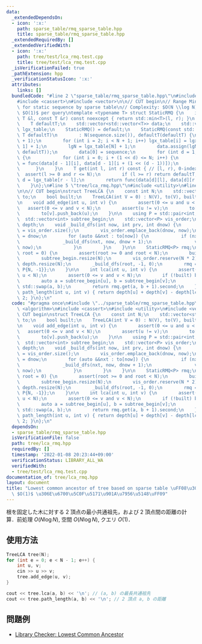 ```yaml
---
data:
  _extendedDependsOn:
  - icon: ':x:'
    path: sparse_table/rmq_sparse_table.hpp
    title: sparse_table/rmq_sparse_table.hpp
  _extendedRequiredBy: []
  _extendedVerifiedWith:
  - icon: ':x:'
    path: tree/test/lca_rmq.test.cpp
    title: tree/test/lca_rmq.test.cpp
  _isVerificationFailed: true
  _pathExtension: hpp
  _verificationStatusIcon: ':x:'
  attributes:
    links: []
  bundledCode: "#line 2 \"sparse_table/rmq_sparse_table.hpp\"\n#include <algorithm>\n\
    #include <cassert>\n#include <vector>\n\n// CUT begin\n// Range Minimum Query\
    \ for static sequence by sparse table\n// Complexity: $O(N \\log N)$ for precalculation,\
    \ $O(1)$ per query\ntemplate <typename T> struct StaticRMQ {\n    inline T func(const\
    \ T &l, const T &r) const noexcept { return std::min<T>(l, r); }\n    int N, lgN;\n\
    \    T defaultT;\n    std::vector<std::vector<T>> data;\n    std::vector<int>\
    \ lgx_table;\n    StaticRMQ() = default;\n    StaticRMQ(const std::vector<T> &sequence,\
    \ T defaultT)\n        : N(sequence.size()), defaultT(defaultT) {\n        lgx_table.resize(N\
    \ + 1);\n        for (int i = 2; i < N + 1; i++) lgx_table[i] = lgx_table[i >>\
    \ 1] + 1;\n        lgN = lgx_table[N] + 1;\n        data.assign(lgN, std::vector<T>(N,\
    \ defaultT));\n        data[0] = sequence;\n        for (int d = 1; d < lgN; d++)\
    \ {\n            for (int i = 0; i + (1 << d) <= N; i++) {\n                data[d][i]\
    \ = func(data[d - 1][i], data[d - 1][i + (1 << (d - 1))]);\n            }\n  \
    \      }\n    }\n    T get(int l, int r) const { // [l, r), 0-indexed\n      \
    \  assert(l >= 0 and r <= N);\n        if (l >= r) return defaultT;\n        int\
    \ d = lgx_table[r - l];\n        return func(data[d][l], data[d][r - (1 << d)]);\n\
    \    }\n};\n#line 5 \"tree/lca_rmq.hpp\"\n#include <utility>\n#line 7 \"tree/lca_rmq.hpp\"\
    \n\n// CUT begin\nstruct TreeLCA {\n    const int N;\n    std::vector<std::vector<int>>\
    \ to;\n    bool built;\n    TreeLCA(int V = 0) : N(V), to(V), built(false) {}\n\
    \n    void add_edge(int u, int v) {\n        assert(0 <= u and u < N);\n     \
    \   assert(0 <= v and v < N);\n        assert(u != v);\n        to[u].push_back(v);\n\
    \        to[v].push_back(u);\n    }\n\n    using P = std::pair<int, int>;\n  \
    \  std::vector<int> subtree_begin;\n    std::vector<P> vis_order;\n    std::vector<int>\
    \ depth;\n    void _build_dfs(int now, int prv, int dnow) {\n        subtree_begin[now]\
    \ = vis_order.size();\n        vis_order.emplace_back(dnow, now);\n        depth[now]\
    \ = dnow;\n        for (auto &&nxt : to[now]) {\n            if (nxt != prv) {\n\
    \                _build_dfs(nxt, now, dnow + 1);\n                vis_order.emplace_back(dnow,\
    \ now);\n            }\n        }\n    }\n\n    StaticRMQ<P> rmq;\n    void build(int\
    \ root = 0) {\n        assert(root >= 0 and root < N);\n        built = true;\n\
    \        subtree_begin.resize(N);\n        vis_order.reserve(N * 2);\n       \
    \ depth.resize(N);\n        _build_dfs(root, -1, 0);\n        rmq = {vis_order,\
    \ P{N, -1}};\n    }\n\n    int lca(int u, int v) {\n        assert(0 <= u and\
    \ u < N);\n        assert(0 <= v and v < N);\n        if (!built) build();\n\n\
    \        auto a = subtree_begin[u], b = subtree_begin[v];\n        if (a > b)\
    \ std::swap(a, b);\n        return rmq.get(a, b + 1).second;\n    };\n\n    int\
    \ path_length(int u, int v) { return depth[u] + depth[v] - depth[lca(u, v)] *\
    \ 2; }\n};\n"
  code: "#pragma once\n#include \"../sparse_table/rmq_sparse_table.hpp\"\n#include\
    \ <algorithm>\n#include <cassert>\n#include <utility>\n#include <vector>\n\n//\
    \ CUT begin\nstruct TreeLCA {\n    const int N;\n    std::vector<std::vector<int>>\
    \ to;\n    bool built;\n    TreeLCA(int V = 0) : N(V), to(V), built(false) {}\n\
    \n    void add_edge(int u, int v) {\n        assert(0 <= u and u < N);\n     \
    \   assert(0 <= v and v < N);\n        assert(u != v);\n        to[u].push_back(v);\n\
    \        to[v].push_back(u);\n    }\n\n    using P = std::pair<int, int>;\n  \
    \  std::vector<int> subtree_begin;\n    std::vector<P> vis_order;\n    std::vector<int>\
    \ depth;\n    void _build_dfs(int now, int prv, int dnow) {\n        subtree_begin[now]\
    \ = vis_order.size();\n        vis_order.emplace_back(dnow, now);\n        depth[now]\
    \ = dnow;\n        for (auto &&nxt : to[now]) {\n            if (nxt != prv) {\n\
    \                _build_dfs(nxt, now, dnow + 1);\n                vis_order.emplace_back(dnow,\
    \ now);\n            }\n        }\n    }\n\n    StaticRMQ<P> rmq;\n    void build(int\
    \ root = 0) {\n        assert(root >= 0 and root < N);\n        built = true;\n\
    \        subtree_begin.resize(N);\n        vis_order.reserve(N * 2);\n       \
    \ depth.resize(N);\n        _build_dfs(root, -1, 0);\n        rmq = {vis_order,\
    \ P{N, -1}};\n    }\n\n    int lca(int u, int v) {\n        assert(0 <= u and\
    \ u < N);\n        assert(0 <= v and v < N);\n        if (!built) build();\n\n\
    \        auto a = subtree_begin[u], b = subtree_begin[v];\n        if (a > b)\
    \ std::swap(a, b);\n        return rmq.get(a, b + 1).second;\n    };\n\n    int\
    \ path_length(int u, int v) { return depth[u] + depth[v] - depth[lca(u, v)] *\
    \ 2; }\n};\n"
  dependsOn:
  - sparse_table/rmq_sparse_table.hpp
  isVerificationFile: false
  path: tree/lca_rmq.hpp
  requiredBy: []
  timestamp: '2022-01-08 20:23:44+09:00'
  verificationStatus: LIBRARY_ALL_WA
  verifiedWith:
  - tree/test/lca_rmq.test.cpp
documentation_of: tree/lca_rmq.hpp
layout: document
title: "Lowest common ancestor of tree based on sparse table \uFF08\u30AF\u30A8\u30EA\
  \ $O(1)$ \u306E\u6700\u5C0F\u5171\u901A\u7956\u5148\uFF09"
---
```


根を固定した木に対する 2 頂点の最小共通祖先，および 2 頂点間の距離の計算．前処理 $O(N \log N)$, 空間 $O(N \log N)$, クエリ $O(1)$．

## 使用方法

```cpp
TreeLCA tree(N);
for (int e = 0; e < N - 1; e++) {
    int u, v;
    cin >> u >> v;
    tree.add_edge(u, v);
}

cout << tree.lca(a, b) << '\n'; // (a, b) の最長共通祖先
cout << tree.path_length(a, b) << '\n'; // 2 頂点 a, b の距離
```

## 問題例

- [Library Checker: Lowest Common Ancestor](https://judge.yosupo.jp/problem/lca)

